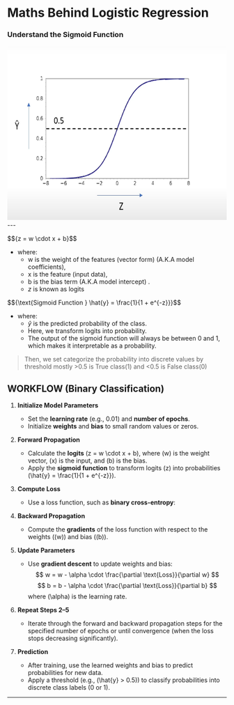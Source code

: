 # Maths Behind Logistic Regression

### Understand the Sigmoid Function

<img src="../../../../assets/sigmoid-function.png" width="600x" height="400px" />
---

$$\{z = w \cdot x + b}\$$

- where:
  - w is the weight of the features (vector form) (A.K.A model coefficients),
  - x is the feature (input data),
  - b is the bias term (A.K.A model intercept) .
  - $z$ is known as logits


$$\{\text{Sigmoid Function } \hat{y} = \frac{1}{1 + e^{-z}}}\$$

- where:
  - $\hat{y}$ is the predicted probability of the class.
  - Here, we transform logits into probability.
  - The output of the sigmoid function will always be between 0 and 1, which makes it interpretable as a probability.

> Then, we set categorize the probability into discrete values by threshold mostly >0.5 is True class(1) and <0.5 is False class(0)

## WORKFLOW (Binary Classification)

1. **Initialize Model Parameters**
   - Set the **learning rate** (e.g., 0.01) and **number of epochs**.
   - Initialize **weights** and **bias** to small random values or zeros.

2. **Forward Propagation**
   - Calculate the **logits** \(z = w \cdot x + b\), where \(w\) is the weight vector, \(x\) is the input, and \(b\) is the bias.
   - Apply the **sigmoid function** to transform logits \(z\) into probabilities \(\hat{y} = \frac{1}{1 + e^{-z}}\).

3. **Compute Loss**
   - Use a loss function, such as **binary cross-entropy**:

4. **Backward Propagation**
   - Compute the **gradients** of the loss function with respect to the weights (\(w\)) and bias (\(b\)).

5. **Update Parameters**
   - Use **gradient descent** to update weights and bias:
     $$
     w = w - \alpha \cdot \frac{\partial \text{Loss}}{\partial w}
     $$
     $$
     b = b - \alpha \cdot \frac{\partial \text{Loss}}{\partial b}
     $$
     where \(\alpha\) is the learning rate.

6. **Repeat Steps 2–5**
   - Iterate through the forward and backward propagation steps for the specified number of epochs or until convergence (when the loss stops decreasing significantly).

7. **Prediction**
   - After training, use the learned weights and bias to predict probabilities for new data.
   - Apply a threshold (e.g., \(\hat{y} > 0.5\)) to classify probabilities into discrete class labels (0 or 1).

---
